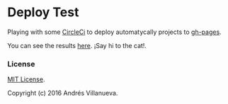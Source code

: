 # Deploy Test
Playing with some [CircleCi](https://circleci.com) to deploy automatycally projects to [gh-pages](https://pages.github.com/).

You can see the results [here](http://andresvillanueva.com.ve/deploy-test/).
¡Say hi to the cat!.
### License
[MIT License](https://raw.githubusercontent.com/Villanuevand/deploy-test/master/LICENSE).

Copyright (c) 2016 Andrés Villanueva.

